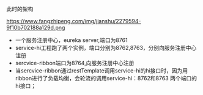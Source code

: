 此时的架构

https://www.fangzhipeng.com/img/jianshu/2279594-9f10b702188a129d.png


- 一个服务注册中心，eureka server,端口为8761
- service-hi工程跑了两个实例，端口分别为8762,8763，分别向服务注册中心注册
- sercvice-ribbon端口为8764,向服务注册中心注册
- 当sercvice-ribbon通过restTemplate调用service-hi的hi接口时，因为用ribbon进行了负载均衡，会轮流的调用service-hi：8762和8763 两个端口的hi接口；